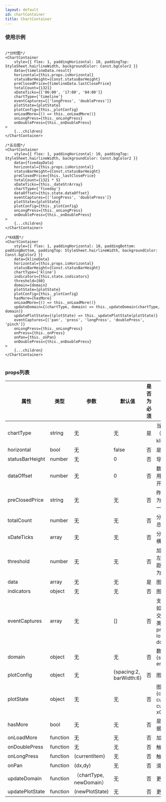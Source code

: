 ```yaml
---
layout: default
id: chartContainer
title: ChartContainer
---
```


### 使用示例

~~~``

/*分时图*/
<ChartContainer
	style={{ flex: 1, paddingHorizontal: 10, paddingTop: StyleSheet.hairlineWidth, backgroundColor: Const.bgColor2 }}
	data={timelineData.result}
	horizontal={this.props.isHorizontal}
	statusBarHeight={Const.statusBarHeight}
	preClosedPrice={timelineData.lastClosePrice}
	totalCount={1321}
	xDateTicks={['06:00', '17:00', '04:00']}
	chartType={'timeline'}
	eventCaptures={['longPress', 'doublePress']}
	plotState={plotState}
	plotConfig={this._plotConfig}
	onLoadMore={() => this._onLoadMore()}
	onLongPress={this._onLongPress}
	onDoublePress={this._onDoublePress}
>
	{...children}
</ChartContainer>

/*五日图*/
<ChartContainer
	style={{ flex: 1, paddingHorizontal: 10, paddingTop: StyleSheet.hairlineWidth, backgroundColor: Const.bgColor2 }}
	data={fivedayData}
	horizontal={this.props.isHorizontal}
	statusBarHeight={Const.statusBarHeight}
	preClosedPrice={this._lastClosePrice}
	totalCount={1321 * 5}
	xDateTicks={this._dateStrArray}
	chartType={'fiveday'}
	dataOffset={this.state.dataOffset}
	eventCaptures={['longPress', 'doublePress']}
	plotState={plotState}
	plotConfig={this._plotConfig}
	onLongPress={this._onLongPress}
	onDoublePress={this._onDoublePress}
>
	{...children}
</ChartContainer>

/*K线图*/
<ChartContainer
	style={{ flex: 1, paddingHorizontal: 10, paddingBottom: paddingBottom, paddingTop: StyleSheet.hairlineWidth, backgroundColor: Const.bgColor2 }}
	data={klineData}
	horizontal={this.props.isHorizontal}
	statusBarHeight={Const.statusBarHeight}
	chartType={'kline'}
	indicators={this.state.indicators}
	threshold={60}
	domain={domain}
	plotState={plotState}
	plotConfig={this._plotConfig}
	hasMore={hasMore}
	onLoadMore={() => this._onLoadMore()}
	updateDomain={(chartType, domain) => this._updateDomain(chartType, domain)}
	updatePlotState={(plotState) => this._updatePlotState(plotState)}
	eventCaptures={['pan', 'press', 'longPress', 'doublePress', 'pinch']}
	onLongPress={this._onLongPress}
	onPress={this._onPress}
	onPan={this._onPan}
	onDoublePress={this._onDoublePress}
>
	{...children}
</ChartContainer>


~~~

### props列表

|属性  | 类型 | 参数 | 默认值 | 是否为必须 | 描述  |
| --- | --- |  --- |  ---  | ---| ---  |
|chartType|string|无|无|是|当前图表类型（timeline \| kline）|
|horizontal|bool|无|false|否|是否为横屏|
|statusBarHeight|number|无|0|否|导航栏高度|
|dataOffset|number|无|0|否|数据偏移量，主要用于不从起始位置开始的五日图|
|preClosedPrice|string|无|无|否|昨日收盘价，假如为5日图，则为早一天的昨日收盘价|
|totalCount|number|无|无|否|分时图、五日图的总数据量|
|xDateTicks|array|无|无|否|分时图、五日图的横坐标数组|
|threshold|number|无|无|否|加载更多阈值(K线左侧距离左边界的距离)，一般设置为60|
|data|array|无|无|是|图表原始数据|
|indicators|object|无|无|否|图表技术指标|
|eventCaptures|array|无|[]|否|支持手势数组,假如不设置则不支持交互，支持手势种类(pan \| pinch \| press \| longPress \| doublePress)|
|domain|object|无|无|否|数据显示区间，{start:XX, end:YY}|
|plotConfig|object|无|{spacing:2, barWidth:6}|否|图标配置|
|plotState|object|无|无|否|图标状态{currScale:aa, currBarWidth:bb, currStep:cc, xGridGap:dd}|
|hasMore|bool|无|无|否|是否有更多历史数据|
|onLoadMore|function|无|无|否|加载更多历史数据|
|onDoublePress|function|无|无|否|触发双击事件|
|onLongPress|function|(currentItem)|无|否|触发长按事件|
|onPan|function|(dx,dy)|无|否|滑动事件回调|
|updateDomain|function|（chartType, newDomain）|无|否|更新数据显示区间|
|updatePlotState|function|(newPlotState)|无|否|更新图标状态|



